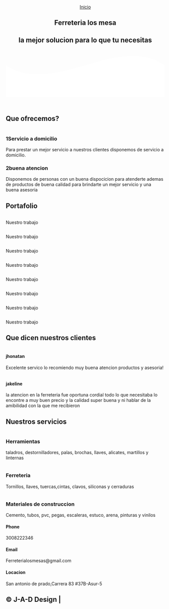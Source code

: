 <html lang="es">

<head>
    <meta charset="UTF-8">
    <meta name="viewport" content="width=device-width, initial-scale=1.0">
    <meta http-equiv="X-UA-Compatible" content="ie=edge">
    <title>Ferreteria los mesa</title>
    <link rel="shortcut icon" href="img/alexcgdesign.png" type="image/x-icon">
    <link rel="stylesheet" href="css/estilos.css">
    <link href="https://fonts.googleapis.com/css?family=Open+Sans:300,400,700,800&display=swap" rel="stylesheet"> 
</head>

<body>
    <header>
        <nav>
            <a href="#">Inicio</a>
        </nav>
        <section class="textos-header">
            <h1>Ferreteria los mesa </h1>
            <h2>la mejor solucion para lo que tu necesitas</h2>
        </section>
        <div class="wave" style="height: 150px; overflow: hidden;"><svg viewBox="0 0 500 150" preserveAspectRatio="none"
                style="height: 100%; width: 100%;">
                <path d="M0.00,49.98 C150.00,150.00 349.20,-50.00 500.00,49.98 L500.00,150.00 L0.00,150.00 Z"
                    style="stroke: none; fill: #fff;"></path>
            </svg></div>
    </header>
    <main>
        <section class="contenedor sobre-nosotros">
            <h2 class="titulo">Que ofrecemos?</h2>
            <div class="contenedor-sobre-nosotros">
                <img src="img/ilustracion2.jpg" alt="" class="imagen-about-us">
                <div class="contenido-textos">
                    <h3><span>1</span>Servicio a domicilio</h3>
                    <p>Para prestar un mejor servicio a nuestros clientes disponemos de servicio a domicilio.</p>
                    <h3><span>2</span>buena atencion</h3>
                    <p>Disponemos de personas con un buena dispocicion para atenderte ademas de productos de buena calidad para brindarte un mejor servicio y una buena asesoria</p>
                </div>
            </div>
        </section>
        <section class="portafolio">
            <div class="contenedor">
                <h2 class="titulo">Portafolio</h2>
                <div class="galeria-port">
                    <div class="imagen-port">
                        <img src="img/img1.jpg" alt="">
                        <div class="hover-galeria">
                            <img src="img/icono1.png" alt="">
                            <p>Nuestro trabajo</p>
                        </div>
                    </div>
                    <div class="imagen-port">
                        <img src="img/img2.jpg" alt="">
                        <div class="hover-galeria">
                            <img src="img/icono1.png" alt="">
                            <p>Nuestro trabajo</p>
                        </div>
                    </div>
                    <div class="imagen-port">
                        <img src="img/img3.jpg" alt="">
                        <div class="hover-galeria">
                            <img src="img/icono1.png" alt="">
                            <p>Nuestro trabajo</p>
                        </div>
                    </div>
                    <div class="imagen-port">
                        <img src="img/img1.jpg" alt="">
                        <div class="hover-galeria">
                            <img src="img/icono1.png" alt="">
                            <p>Nuestro trabajo</p>
                        </div>
                    </div>
                    <div class="imagen-port">
                        <img src="img/img4.jpg" alt="">
                        <div class="hover-galeria">
                            <img src="img/icono1.png" alt="">
                            <p>Nuestro trabajo</p>
                        </div>
                    </div>
                    <div class="imagen-port">
                        <img src="img/img5.jpg" alt="">
                        <div class="hover-galeria">
                            <img src="img/icono1.png" alt="">
                            <p>Nuestro trabajo</p>
                        </div>
                    </div>
                    <div class="imagen-port">
                        <img src="img/img6.jpg" alt="">
                        <div class="hover-galeria">
                            <img src="img/icono1.png" alt="">
                            <p>Nuestro trabajo</p>
                        </div>
                    </div>
                    <div class="imagen-port">
                        <img src="img/img7.jpg" alt="">
                        <div class="hover-galeria">
                            <img src="img/icono1.png" alt="">
                            <p>Nuestro trabajo</p>
                        </div>
                    </div>
                </div>
            </div>
        </section>
        <section class="clientes contenedor">
            <h2 class="titulo">Que dicen nuestros clientes</h2>
            <div class="cards">
                <div class="card">
                    <img src="img/face1.jpg" alt="">
                    <div class="contenido-texto-card">
                        <h4>jhonatan</h4>
                        <p>Excelente servico lo recomiendo muy buena atencion productos y asesoria!</p>
                    </div>
                </div>
                <div class="card">
                    <img src="img/face2.jpg" alt="">
                    <div class="contenido-texto-card">
                        <h4>jakeline</h4>
                        <p>la atencion en la ferreteria fue oportuna cordial todo lo que necesitaba lo encontre a muy buen precio y la calidad super buena y ni hablar de la amibilidad con la que me recibieron</p>
                    </div>
                </div>
            </div>
        </section>
        <section class="about-services">
            <div class="contenedor">
                <h2 class="titulo">Nuestros servicios</h2>
                <div class="servicio-cont">
                    <div class="servicio-ind">
                        <img src="img/ilustracion1.jpg" alt="">
                        <h3>Herramientas</h3>
                        <p>taladros, destornilladores, palas, brochas, llaves, alicates, martillos y linternas</p>
                    </div>
                    <div class="servicio-ind">
                        <img src="img/ilustracion4.jpg" alt="">
                        <h3>Ferreteria</h3>
                        <p>Tornillos, llaves, tuercas,cintas, clavos, siliconas y cerraduras</p>
                    </div>
                    <div class="servicio-ind">
                        <img src="img/ilustracion3.jpg" alt="">
                        <h3>Materiales de construccion</h3>
                        <p> Cemento, tubos, pvc, pegas, escaleras, estuco, arena, pinturas y vinilos</p>
                    </div>
                </div>
            </div>
        </section>
    </main>
    <footer>
        <div class="contenedor-footer">
            <div class="content-foo">
                <h4> Phone </h4>
                <p>3008222346</p>
            </div>
            <div class="content-foo">
                <h4> Email </h4>
                <p> Ferreterialosmesas@gmail.com </p>
            </div>
            <div class="content-foo">
                <h4> Locacion </h4>
                <p>San antonio de prado,Carrera 83 #37B-Asur-5</p>
            </div>
        </div>
        <h2 class="titulo-final">&copy; J-A-D Design |</h2>
    </footer>
</body>

</html>
